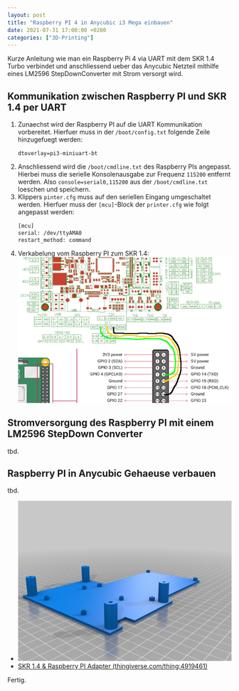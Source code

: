 ```yaml
---
layout: post
title: "Raspberry PI 4 in Anycubic i3 Mega einbauen"
date: 2021-07-31 17:00:00 +0200
categories: ["3D-Printing"]
---
```

Kurze Anleitung wie man ein Raspberry Pi 4 via UART mit dem SKR 1.4 Turbo verbindet und anschliessend ueber das Anycubic Netzteil mithilfe eines LM2596 StepDownConverter mit Strom versorgt wird.

## Kommunikation zwischen Raspberry PI und SKR 1.4 per UART
1. Zunaechst wird der Raspberry PI auf die UART Kommunikation vorbereitet. Hierfuer muss in der `/boot/config.txt` folgende Zeile hinzugefuegt werden:
    ```
    dtoverlay=pi3-miniuart-bt
    ```
2. Anschliessend wird die `/boot/cmdline.txt` des Raspberry PIs angepasst. Hierbei muss die serielle Konsolenausgabe zur Frequenz `115200` entfernt werden. Also `console=serial0,115200` aus der `/boot/cmdline.txt` loeschen und speichern.
3. Klippers `pinter.cfg` muss auf den seriellen Eingang umgeschaltet werden. Hierfuer muss der `[mcu]`-Block der `printer.cfg` wie folgt angepasst werden:
    ```
    [mcu]
    serial: /dev/ttyAMA0
    restart_method: command
    ```
4. Verkabelung vom Raspberry PI zum SKR 1.4:
    ![SKR_14_RASPBERRY_PI_UART_CONNECT](/assets/images/2021-07-31_SKR1_4-Raspberry-PI-UART-Connection.png)


## Stromversorgung des Raspberry PI mit einem LM2596 StepDown Converter
tbd.

## Raspberry PI in Anycubic Gehaeuse verbauen
tbd.
- ![Raspberry PI & SKR1.4 Adapter](/assets/images/2021-07-31_I3_MEGA_S_SKR1_4_MOUNT.png)
- [SKR 1.4 & Raspberry PI Adapter (thingiverse.com/thing:4919461)](https://www.thingiverse.com/thing:4919461)

Fertig.